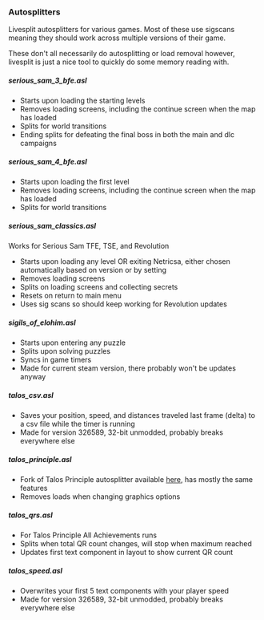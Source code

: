 ### Autosplitters
Livesplit autosplitters for various games.
Most of these use sigscans meaning they should work across multiple versions of their game.

These don't all necessarily do autosplitting or load removal however, livesplit is just a nice tool to quickly do some memory reading with.

##### serious_sam_3_bfe.asl
- Starts upon loading the starting levels
- Removes loading screens, including the continue screen when the map has loaded
- Splits for world transitions
- Ending splits for defeating the final boss in both the main and dlc campaigns

##### serious_sam_4_bfe.asl
- Starts upon loading the first level
- Removes loading screens, including the continue screen when the map has loaded
- Splits for world transitions

##### serious_sam_classics.asl
Works for Serious Sam TFE, TSE, and Revolution
- Starts upon loading any level OR exiting Netricsa, either chosen automatically based on version or by setting
- Removes loading screens
- Splits on loading screens and collecting secrets
- Resets on return to main menu
- Uses sig scans so should keep working for Revolution updates

##### sigils_of_elohim.asl
- Starts upon entering any puzzle
- Splits upon solving puzzles
- Syncs in game timers
- Made for current steam version, there probably won't be updates anyway

##### talos_csv.asl
- Saves your position, speed, and distances traveled last frame (delta) to a csv file while the timer is running
- Made for version 326589, 32-bit unmodded, probably breaks everywhere else

##### talos_principle.asl
- Fork of Talos Principle autosplitter available [here](https://github.com/jbzdarkid/Autosplitters/blob/master/LiveSplit.TheTalosPrinciple.asl), has mostly the same features
- Removes loads when changing graphics options

##### talos_qrs.asl
- For Talos Principle All Achievements runs
- Splits when total QR count changes, will stop when maximum reached
- Updates first text component in layout to show current QR count

##### talos_speed.asl
- Overwrites your first 5 text components with your player speed
- Made for version 326589, 32-bit unmodded, probably breaks everywhere else
